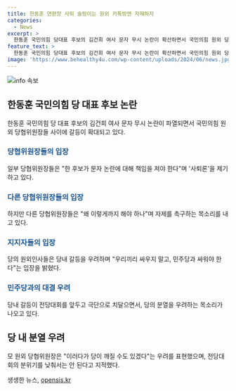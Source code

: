 ```yaml
---
title: 한동훈 연판장 사퇴 술렁이는 원외 카톡방엔 자제하자
categories:
  - News
excerpt: >
  한동훈 국민의힘 당대표 후보의 김건희 여사 문자 무시 논란이 확산하면서 국민의힘 원외 당협위원장들이 술렁이고 있다. 한 쪽에선 한 후보가 문자 논란에 대해 책임을 져야 한다며 사퇴론을 제기하는 반면, 다른 한 쪽에선 왜 이렇게까지 해야 하나며 자제를 촉구하는 목소리가 나오고 있다. 당내 계파 갈등이 극단으로 치달으면서 당의 분열을 우려하는 목소리가 적지 않다.
feature_text: >
  한동훈 국민의힘 당대표 후보의 김건희 여사 문자 무시 논란이 확산하면서 국민의힘 원외 당협위원장들이 술렁이고 있다. 한 쪽에선 한 후보가 문자 논란에 대해 책임을 져야 한다며 사퇴론을 제기하는 반면, 다른 한 쪽에선 왜 이렇게까지 해야 하나며 자제를 촉구하는 목소리가 나오고 있다. 당내 계파 갈등이 극단으로 치달으면서 당의 분열을 우려하는 목소리가 적지 않다.
image: 'https://www.behealthy4u.com/wp-content/uploads/2024/06/news.jpg'
---
```


<p><img src="https://www.behealthy4u.com/wp-content/uploads/2024/06/news.jpg" alt="info 속보" /></p>

<h2 data-ke-size="size26">한동훈 국민의힘 당 대표 후보 논란</h2>

<p data-ke-size="size16">한동훈 국민의힘 당 대표 후보의 김건희 여사 문자 무시 논란이 파열되면서 국민의힘 원외 당협위원장들 사이에 갈등이 확대되고 있다.</p>

<h3><b><span style="color: #1a5490;">당협위원장들의 입장</span></b></h3>

<p data-ke-size="size16">일부 당협위원장들은 "한 후보가 문자 논란에 대해 책임을 져야 한다"며 '사퇴론'을 제기하고 있다.</p>

<h3><b><span style="color: #1a5490;">다른 당협위원장들의 입장</span></b></h3>

<p data-ke-size="size16">하지만 다른 당협위원장들은 "왜 이렇게까지 해야 하나"며 자제를 촉구하는 목소리를 내고 있다.</p>

<h3><b><span style="color: #1a5490;">지지자들의 입장</span></b></h3>

<p data-ke-size="size16">당의 원외인사들은 당내 갈등을 우려하며 "우리끼리 싸우지 말고, 민주당과 싸워야 한다"는 입장을 밝혔다.</p>

<h3><b><span style="color: #1a5490;">민주당과의 대결 우려</span></b></h3>

<p data-ke-size="size16">당내 갈등이 전당대회를 앞두고 극단으로 치달으면서, 당의 분열을 우려하는 목소리가 나오고 있다.</p>

<h2 data-ke-size="size26">당 내 분열 우려</h2>

<p data-ke-size="size16">모 원외 당협위원장은 "이러다가 당이 깨질 수도 있겠다"는 우려를 표현했으며, 전당대회의 분위기를 낮춰서는 안 된다고 지적했다.</p>
생생한 뉴스, <a href="https://opensis.kr" rel="dofollow">opensis.kr</a>


